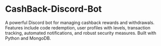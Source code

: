 # CashBack-Discord-Bot
A powerful Discord bot for managing cashback rewards and withdrawals. Features include code redemption, user profiles with levels, transaction tracking, automated notifications, and robust security measures. Built with Python and MongoDB.
